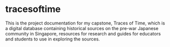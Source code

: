 # tracesoftime
This is the project documentation for my capstone, Traces of Time, which is a digital database containing historical sources 
on the pre-war Japanese community in Singapore, resources for research and guides for educators and students to use in exploring the 
sources.
